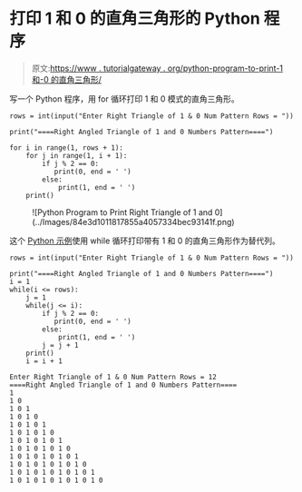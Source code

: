 # 打印 1 和 0 的直角三角形的 Python 程序

> 原文:[https://www . tutorialgateway . org/python-program-to-print-1 和-0 的直角三角形/](https://www.tutorialgateway.org/python-program-to-print-right-triangle-of-1-and-0/)

写一个 Python 程序，用 for 循环打印 1 和 0 模式的直角三角形。

```
rows = int(input("Enter Right Triangle of 1 & 0 Num Pattern Rows = "))

print("====Right Angled Triangle of 1 and 0 Numbers Pattern====")

for i in range(1, rows + 1):
    for j in range(1, i + 1):
        if j % 2 == 0:
           print(0, end = ' ') 
        else:
            print(1, end = ' ') 
    print()
```

<figure class="wp-block-image size-large">![Python Program to Print Right Triangle of 1 and 0](../Images/84e3d1011817855a4057334bec93141f.png)</figure>

这个 [Python 示例](https://www.tutorialgateway.org/python-programming-examples/)使用 while 循环打印带有 1 和 0 的直角三角形作为替代列。

```
rows = int(input("Enter Right Triangle of 1 & 0 Num Pattern Rows = "))

print("====Right Angled Triangle of 1 and 0 Numbers Pattern====")
i = 1
while(i <= rows):
    j = 1
    while(j <= i):
        if j % 2 == 0:
           print(0, end = ' ') 
        else:
            print(1, end = ' ')
        j = j + 1
    print()
    i = i + 1
```

```
Enter Right Triangle of 1 & 0 Num Pattern Rows = 12
====Right Angled Triangle of 1 and 0 Numbers Pattern====
1 
1 0 
1 0 1 
1 0 1 0 
1 0 1 0 1 
1 0 1 0 1 0 
1 0 1 0 1 0 1 
1 0 1 0 1 0 1 0 
1 0 1 0 1 0 1 0 1 
1 0 1 0 1 0 1 0 1 0 
1 0 1 0 1 0 1 0 1 0 1 
1 0 1 0 1 0 1 0 1 0 1 0
```